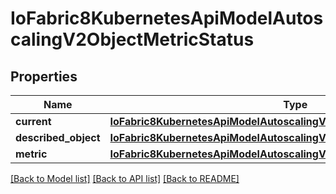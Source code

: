# IoFabric8KubernetesApiModelAutoscalingV2ObjectMetricStatus

## Properties
Name | Type | Description | Notes
------------ | ------------- | ------------- | -------------
**current** | [**IoFabric8KubernetesApiModelAutoscalingV2MetricValueStatus**](IoFabric8KubernetesApiModelAutoscalingV2MetricValueStatus.md) |  | [optional] 
**described_object** | [**IoFabric8KubernetesApiModelAutoscalingV2CrossVersionObjectReference**](IoFabric8KubernetesApiModelAutoscalingV2CrossVersionObjectReference.md) |  | [optional] 
**metric** | [**IoFabric8KubernetesApiModelAutoscalingV2MetricIdentifier**](IoFabric8KubernetesApiModelAutoscalingV2MetricIdentifier.md) |  | [optional] 

[[Back to Model list]](../README.md#documentation-for-models) [[Back to API list]](../README.md#documentation-for-api-endpoints) [[Back to README]](../README.md)

